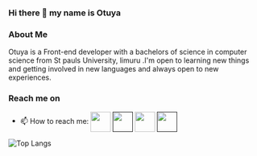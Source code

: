  ### Hi there 👋 my name is Otuya

### About Me
Otuya is a Front-end developer with a bachelors of science in computer science from St pauls University, limuru .I'm open to learning new things and getting involved in new languages and always open to new experiences.



### Reach me on
- 📫 How to reach me: 
<a href="https://www.linkedin.com/in/grace-otuya/" target="blank"><img align="center" src="https://img.icons8.com/color/2x/linkedin-circled.png" height="40" /></a>
<a href="" target="blank"><img align="center" src="https://img.icons8.com/color/2x/instagram-new.png" height="40" /></a>
<a href="https://github.com/Otuyanyangayi" target="blank"><img align="center" src="https://img.icons8.com/ios-filled/2x/github.png" height="40" /></a>
<a href="" target="blank"><img align="center" src="https://img.icons8.com/fluency/2x/youtube-play.png" height="40" /></a>









![Top Langs](https://github-readme-stats.vercel.app/api/top-langs/?username=Otuyanyangayi&layout=compact)
